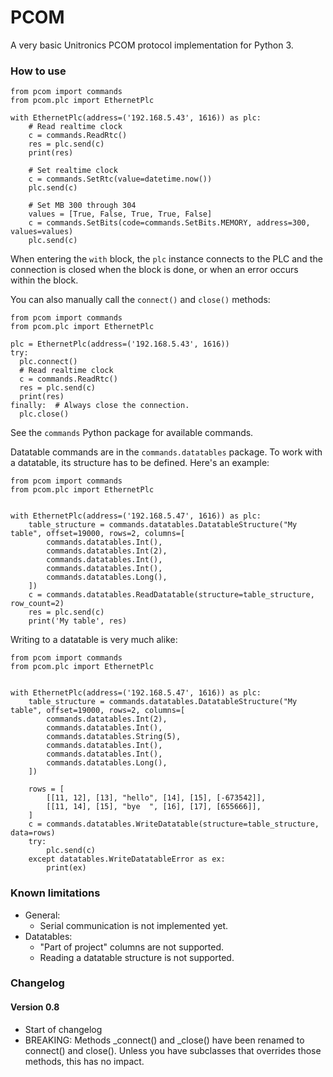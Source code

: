 # PCOM #

A very basic Unitronics PCOM protocol implementation for Python 3.


### How to use ###
```
from pcom import commands
from pcom.plc import EthernetPlc

with EthernetPlc(address=('192.168.5.43', 1616)) as plc:
    # Read realtime clock
    c = commands.ReadRtc()
    res = plc.send(c)
    print(res)
    
    # Set realtime clock
    c = commands.SetRtc(value=datetime.now())
    plc.send(c)
    
    # Set MB 300 through 304
    values = [True, False, True, True, False]
    c = commands.SetBits(code=commands.SetBits.MEMORY, address=300, values=values)
    plc.send(c)
```
When entering the `with` block, the `plc` instance connects to the PLC
and the connection is closed when the block is done, or when an error occurs
within the block.

You can also manually call the `connect()` and `close()` methods:

```
from pcom import commands
from pcom.plc import EthernetPlc

plc = EthernetPlc(address=('192.168.5.43', 1616))
try:
  plc.connect()
  # Read realtime clock
  c = commands.ReadRtc()
  res = plc.send(c)
  print(res)
finally:  # Always close the connection.
  plc.close()
```

See the `commands` Python package for available commands.

Datatable commands are in the `commands.datatables` package.
To work with a datatable, its structure has to be defined.
Here's an example:

```
from pcom import commands
from pcom.plc import EthernetPlc


with EthernetPlc(address=('192.168.5.47', 1616)) as plc:
    table_structure = commands.datatables.DatatableStructure("My table", offset=19000, rows=2, columns=[
        commands.datatables.Int(),
        commands.datatables.Int(2),
        commands.datatables.Int(),
        commands.datatables.Int(),
        commands.datatables.Long(),
    ])
    c = commands.datatables.ReadDatatable(structure=table_structure, row_count=2)
    res = plc.send(c)
    print('My table', res)
```

Writing to a datatable is very much alike:

```
from pcom import commands
from pcom.plc import EthernetPlc


with EthernetPlc(address=('192.168.5.47', 1616)) as plc:
    table_structure = commands.datatables.DatatableStructure("My table", offset=19000, rows=2, columns=[
        commands.datatables.Int(2),
        commands.datatables.Int(),
        commands.datatables.String(5),
        commands.datatables.Int(),
        commands.datatables.Int(),
        commands.datatables.Long(),
    ])

    rows = [
        [[11, 12], [13], "hello", [14], [15], [-673542]],
        [[11, 14], [15], "bye  ", [16], [17], [655666]],
    ]
    c = commands.datatables.WriteDatatable(structure=table_structure, data=rows)
    try:
        plc.send(c)
    except datatables.WriteDatatableError as ex:
        print(ex)
```

### Known limitations ###
- General:
    - Serial communication is not implemented yet.
- Datatables:
    - "Part of project" columns are not supported.
    - Reading a datatable structure is not supported.


### Changelog  ###
#### Version 0.8 ####
- Start of changelog
- BREAKING: Methods _connect() and _close() have been renamed to connect() and close().
Unless you have subclasses that overrides those methods, this has no impact.
